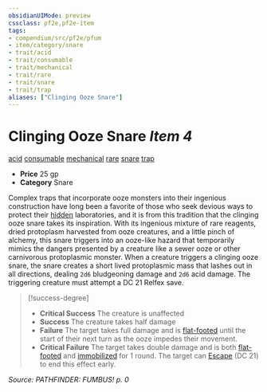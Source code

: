 ```yaml
---
obsidianUIMode: preview
cssclass: pf2e,pf2e-item
tags:
- compendium/src/pf2e/pfum
- item/category/snare
- trait/acid
- trait/consumable
- trait/mechanical
- trait/rare
- trait/snare
- trait/trap
aliases: ["Clinging Ooze Snare"]
---
```

# Clinging Ooze Snare *Item 4*  
[acid](../../../rules/traits/acid.md)  [consumable](../../../rules/traits/consumable.md)  [mechanical](../../../rules/traits/mechanical.md)  [rare](../../../rules/traits/rare.md)  [snare](../../../rules/traits/snare.md)  [trap](../../../rules/traits/trap.md)  

- **Price** 25 gp
- **Category** Snare

Complex traps that incorporate ooze monsters into their ingenious construction have long been a favorite of those who seek devious ways to protect their [hidden](../../../rules/conditions.md#Hidden) laboratories, and it is from this tradition that the clinging ooze snare takes its inspiration. With its ingenious mixture of rare reagents, dried protoplasm harvested from ooze creatures, and a little pinch of alchemy, this snare triggers into an ooze-like hazard that temporarily mimics the dangers presented by a creature like a sewer ooze or other carnivorous protoplasmic monster. When a creature triggers a clinging ooze snare, the snare creates a short lived protoplasmic mass that lashes out in all directions, dealing `2d6` bludgeoning damage and `2d6` acid damage. The triggering creature must attempt a DC 21 Relfex save.

> [!success-degree] 
> - **Critical Success** The creature is unaffected
> - **Success** The creature takes half damage
> - **Failure** The target takes full damage and is [flat-footed](../../../rules/conditions.md#Flat-footed) until the start of their next turn as the ooze impedes their movement.
> - **Critical Failure** The target takes double damage and is both [flat-footed](../../../rules/conditions.md#Flat-footed) and [immobilized](../../../rules/conditions.md#Immobilized) for 1 round. The target can [Escape](../../../rules/actions/escape.md) (DC 21) to end this effect early.

*Source: PATHFINDER: FUMBUS! p. 0*